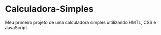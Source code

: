 # Calculadora-Simples
Meu primeiro projeto de uma calculadora simples ultilizando HMTL, CSS e JavaScript.
